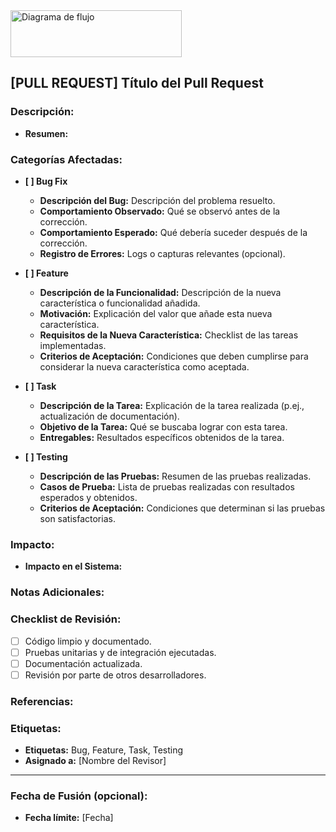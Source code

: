 <img src="https://didcom.com.mx/wp-content/uploads/2016/12/Didcom-logo.png" alt="Diagrama de flujo" width="274px" height="75px">

## **[PULL REQUEST] Título del Pull Request**

### **Descripción:**

- **Resumen:**
 
### **Categorías Afectadas:**

- **[ ] Bug Fix**
  - **Descripción del Bug:** Descripción del problema resuelto.
  - **Comportamiento Observado:** Qué se observó antes de la corrección.
  - **Comportamiento Esperado:** Qué debería suceder después de la corrección.
  - **Registro de Errores:** Logs o capturas relevantes (opcional).

- **[ ] Feature**
  - **Descripción de la Funcionalidad:** Descripción de la nueva característica o funcionalidad añadida.
  - **Motivación:** Explicación del valor que añade esta nueva característica.
  - **Requisitos de la Nueva Característica:** Checklist de las tareas implementadas.
  - **Criterios de Aceptación:** Condiciones que deben cumplirse para considerar la nueva característica como aceptada.

- **[ ] Task**
  - **Descripción de la Tarea:** Explicación de la tarea realizada (p.ej., actualización de documentación).
  - **Objetivo de la Tarea:** Qué se buscaba lograr con esta tarea.
  - **Entregables:** Resultados específicos obtenidos de la tarea.

- **[ ] Testing**
  - **Descripción de las Pruebas:** Resumen de las pruebas realizadas.
  - **Casos de Prueba:** Lista de pruebas realizadas con resultados esperados y obtenidos.
  - **Criterios de Aceptación:** Condiciones que determinan si las pruebas son satisfactorias.

### **Impacto:**

- **Impacto en el Sistema:**
  

### **Notas Adicionales:**


### **Checklist de Revisión:**

- [ ] Código limpio y documentado.
- [ ] Pruebas unitarias y de integración ejecutadas.
- [ ] Documentación actualizada.
- [ ] Revisión por parte de otros desarrolladores.

### **Referencias:**


### **Etiquetas:**

- **Etiquetas:** Bug, Feature, Task, Testing
- **Asignado a:** [Nombre del Revisor]

---

### **Fecha de Fusión (opcional):**

- **Fecha límite:** [Fecha]
